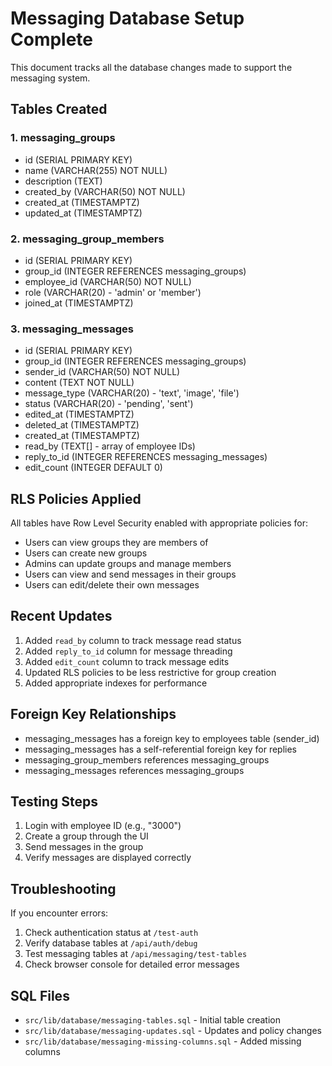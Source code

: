 # Messaging Database Setup Complete

This document tracks all the database changes made to support the messaging system.

## Tables Created

### 1. messaging_groups

- id (SERIAL PRIMARY KEY)
- name (VARCHAR(255) NOT NULL)
- description (TEXT)
- created_by (VARCHAR(50) NOT NULL)
- created_at (TIMESTAMPTZ)
- updated_at (TIMESTAMPTZ)

### 2. messaging_group_members

- id (SERIAL PRIMARY KEY)
- group_id (INTEGER REFERENCES messaging_groups)
- employee_id (VARCHAR(50) NOT NULL)
- role (VARCHAR(20) - 'admin' or 'member')
- joined_at (TIMESTAMPTZ)

### 3. messaging_messages

- id (SERIAL PRIMARY KEY)
- group_id (INTEGER REFERENCES messaging_groups)
- sender_id (VARCHAR(50) NOT NULL)
- content (TEXT NOT NULL)
- message_type (VARCHAR(20) - 'text', 'image', 'file')
- status (VARCHAR(20) - 'pending', 'sent')
- edited_at (TIMESTAMPTZ)
- deleted_at (TIMESTAMPTZ)
- created_at (TIMESTAMPTZ)
- read_by (TEXT[] - array of employee IDs)
- reply_to_id (INTEGER REFERENCES messaging_messages)
- edit_count (INTEGER DEFAULT 0)

## RLS Policies Applied

All tables have Row Level Security enabled with appropriate policies for:

- Users can view groups they are members of
- Users can create new groups
- Admins can update groups and manage members
- Users can view and send messages in their groups
- Users can edit/delete their own messages

## Recent Updates

1. Added `read_by` column to track message read status
2. Added `reply_to_id` column for message threading
3. Added `edit_count` column to track message edits
4. Updated RLS policies to be less restrictive for group creation
5. Added appropriate indexes for performance

## Foreign Key Relationships

- messaging_messages has a foreign key to employees table (sender_id)
- messaging_messages has a self-referential foreign key for replies
- messaging_group_members references messaging_groups
- messaging_messages references messaging_groups

## Testing Steps

1. Login with employee ID (e.g., "3000")
2. Create a group through the UI
3. Send messages in the group
4. Verify messages are displayed correctly

## Troubleshooting

If you encounter errors:

1. Check authentication status at `/test-auth`
2. Verify database tables at `/api/auth/debug`
3. Test messaging tables at `/api/messaging/test-tables`
4. Check browser console for detailed error messages

## SQL Files

- `src/lib/database/messaging-tables.sql` - Initial table creation
- `src/lib/database/messaging-updates.sql` - Updates and policy changes
- `src/lib/database/messaging-missing-columns.sql` - Added missing columns
